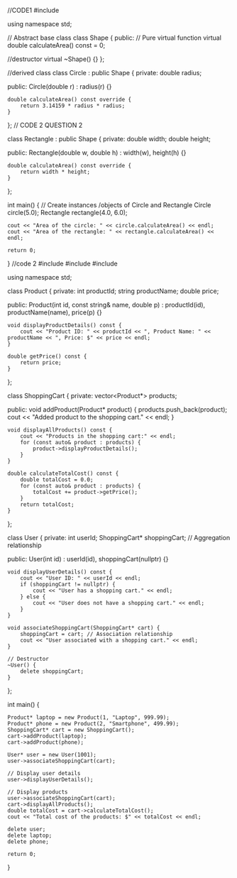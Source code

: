 //CODE1
#include <iostream>

using namespace std;

// Abstract base class
class Shape {
public:
    // Pure virtual function
    virtual double calculateArea() const = 0;

 //destructor
    virtual ~Shape() {}
};

//derived class
class Circle : public Shape {
private:
    double radius;

public:
    Circle(double r) : radius(r) {}

    double calculateArea() const override {
        return 3.14159 * radius * radius;
    }
};
 // CODE 2 QUESTION 2

 

class Rectangle : public Shape {
private:
    double width;
    double height;

public:
    Rectangle(double w, double h) : width(w), height(h) {}

   
    double calculateArea() const override {
        return width * height;
    }
};

int main() {
    // Create instances /objects of Circle and Rectangle
    Circle circle(5.0);
    Rectangle rectangle(4.0, 6.0);


    cout << "Area of the circle: " << circle.calculateArea() << endl;
    cout << "Area of the rectangle: " << rectangle.calculateArea() << endl;

    return 0;
}
//code 2
#include <iostream>
#include <string>
#include <vector>

using namespace std; 

class Product {
private:
    int productId;
    string productName;
    double price;

public:
    Product(int id, const string& name, double p) : productId(id), productName(name), price(p) {}

    void displayProductDetails() const {
        cout << "Product ID: " << productId << ", Product Name: " << productName << ", Price: $" << price << endl;
    }

    double getPrice() const {
        return price;
    }
};

class ShoppingCart {
private:
    vector<Product*> products;

public:
    void addProduct(Product* product) {
        products.push_back(product);
        cout << "Added product to the shopping cart." << endl;
    }

    void displayAllProducts() const {
        cout << "Products in the shopping cart:" << endl;
        for (const auto& product : products) {
            product->displayProductDetails();
        }
    }

    double calculateTotalCost() const {
        double totalCost = 0.0;
        for (const auto& product : products) {
            totalCost += product->getPrice();
        }
        return totalCost;
    }
};

class User {
private:
    int userId;
    ShoppingCart* shoppingCart; // Aggregation relationship

public:
    User(int id) : userId(id), shoppingCart(nullptr) {}

    void displayUserDetails() const {
        cout << "User ID: " << userId << endl;
        if (shoppingCart != nullptr) {
            cout << "User has a shopping cart." << endl;
        } else {
            cout << "User does not have a shopping cart." << endl;
        }
    }

    void associateShoppingCart(ShoppingCart* cart) {
        shoppingCart = cart; // Association relationship
        cout << "User associated with a shopping cart." << endl;
    }

    // Destructor 
    ~User() {
        delete shoppingCart;
    }
};

int main() {

    Product* laptop = new Product(1, "Laptop", 999.99);
    Product* phone = new Product(2, "Smartphone", 499.99);
    ShoppingCart* cart = new ShoppingCart();
    cart->addProduct(laptop);
    cart->addProduct(phone);

    User* user = new User(1001);
    user->associateShoppingCart(cart);

    // Display user details
    user->displayUserDetails();

    // Display products 
    user->associateShoppingCart(cart);
    cart->displayAllProducts();
    double totalCost = cart->calculateTotalCost();
    cout << "Total cost of the products: $" << totalCost << endl;

    delete user;
    delete laptop;
    delete phone;

    return 0;
}
